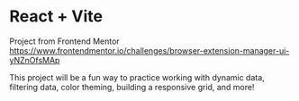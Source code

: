 # React + Vite

Project from Frontend Mentor
https://www.frontendmentor.io/challenges/browser-extension-manager-ui-yNZnOfsMAp

This project will be a fun way to practice working with dynamic data, filtering data, color theming, building a responsive grid, and more!
